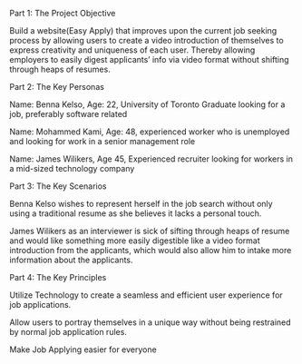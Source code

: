 Part 1: The Project Objective


Build a website(Easy Apply) that improves upon the current job seeking process by allowing users to create a video introduction of themselves to express creativity and uniqueness of each user. Thereby allowing employers to easily digest applicants’ info via video format without shifting through heaps of resumes. 


Part 2: The Key Personas


Name: Benna Kelso, Age: 22, University of Toronto Graduate looking for a job, preferably software related


Name: Mohammed Kami, Age: 48, experienced worker who is unemployed and looking for work in a senior management role


Name: James Wilikers, Age 45, Experienced recruiter looking for workers in a mid-sized technology company 


Part 3: The Key Scenarios


Benna Kelso wishes to represent herself in the job search without only using a traditional resume as she believes it lacks a personal touch. 


James Wilikers as an interviewer is sick of sifting through heaps of resume and would like something more easily digestible like a video format introduction from the applicants, which would also allow him to intake more information about the applicants. 


Part 4: The Key Principles


Utilize Technology to create a seamless and efficient user experience for job applications.


Allow users to portray themselves in a unique way without being restrained by normal job application rules.


Make Job Applying easier for everyone